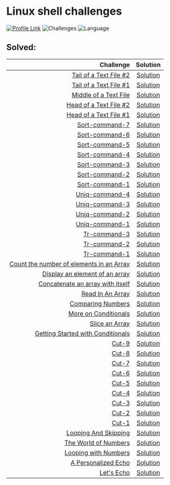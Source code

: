 # Linux shell challenges
[![Profile Link](https://img.shields.io/badge/hackerRank-profile_link-brightgreen.svg)](https://www.hackerrank.com/weozUA)
![Challenges](https://img.shields.io/badge/Challenges-41_solved-orange.svg)
![Language](https://img.shields.io/badge/Language-Bash-7873ae.svg)

Solved:
------

Challenge                           | Solution |  
-----------------------------------:|:--------:|
| [Tail of a Text File #2](https://www.hackerrank.com/challenges/text-processing-tail-2/problem) | [Solution](tail-of-a-text-file-2.sh) |
| [Tail of a Text File #1](https://www.hackerrank.com/challenges/text-processing-tail-1/problem) | [Solution](tail-of-a-text-file-1.sh) |
| [Middle of a Text File](https://www.hackerrank.com/challenges/text-processing-in-linux---the-middle-of-a-text-file/problem) | [Solution](middle-of-a-text-file.sh) |
| [Head of a Text File #2](https://www.hackerrank.com/challenges/text-processing-head-2/problem) | [Solution](head-of-a-text-file-2.sh) |
| [Head of a Text File #1](https://www.hackerrank.com/challenges/text-processing-head-1/problem) | [Solution](head-of-a-text-file-1.sh) |
| [Sort-command-7](https://www.hackerrank.com/challenges/text-processing-sort-7/problem) | [Solution](sort-command-7.sh) |
| [Sort-command-6](https://www.hackerrank.com/challenges/text-processing-sort-6/problem) | [Solution](sort-command-6.sh) |
| [Sort-command-5](https://www.hackerrank.com/challenges/text-processing-sort-5/problem) | [Solution](sort-command-5.sh) |
| [Sort-command-4](https://www.hackerrank.com/challenges/text-processing-sort-4/problem) | [Solution](sort-command-4.sh) |
| [Sort-command-3](https://www.hackerrank.com/challenges/text-processing-sort-3/problem) | [Solution](sort-command-3.sh) |
| [Sort-command-2](https://www.hackerrank.com/challenges/text-processing-sort-2/problem) | [Solution](sort-command-2.sh) |
| [Sort-command-1](https://www.hackerrank.com/challenges/text-processing-sort-1/problem) | [Solution](sort-command-1.sh) |
| [Uniq-command-4](https://www.hackerrank.com/challenges/text-processing-in-linux-the-uniq-command-4/problem) | [Solution](uniq-command-4.sh) |
| [Uniq-command-3](https://www.hackerrank.com/challenges/text-processing-in-linux-the-uniq-command-3/problem) | [Solution](uniq-command-3.sh) |
| [Uniq-command-2](https://www.hackerrank.com/challenges/text-processing-in-linux-the-uniq-command-2/problem) | [Solution](uniq-command-2.sh) |
| [Uniq-command-1](https://www.hackerrank.com/challenges/text-processing-in-linux-the-uniq-command-1/problem) | [Solution](uniq-command-1.sh) |
| [Tr-command-3](https://www.hackerrank.com/challenges/text-processing-tr-3/problem) | [Solution](tr-command-3.sh) |
| [Tr-command-2](https://www.hackerrank.com/challenges/text-processing-tr-2/problem) | [Solution](tr-command-2.sh) |
| [Tr-command-1](https://www.hackerrank.com/challenges/text-processing-tr-1/problem) | [Solution](tr-command-1.sh) |
| [Count the number of elements in an Array](https://www.hackerrank.com/challenges/bash-tutorials-count-the-number-of-elements-in-an-array/problem) | [Solution](count-the-number-of-elements-in-an-array.sh) |
| [Display an element of an array](https://www.hackerrank.com/challenges/bash-tutorials-display-the-third-element-of-an-array/problem) | [Solution](display-an-element-of-an-array.sh) |
| [Concatenate an array with itself](https://www.hackerrank.com/challenges/bash-tutorials-concatenate-an-array-with-itself/problem) | [Solution](concatenate-an-array-with-itself.sh) |
| [Read In An Array](https://www.hackerrank.com/challenges/bash-tutorials-read-in-an-array/problem) | [Solution](read-in-an-array.sh) |
| [Comparing Numbers](https://www.hackerrank.com/challenges/bash-tutorials---comparing-numbers/problem) | [Solution](comparing-numbers.sh) |
| [More on Conditionals](https://www.hackerrank.com/challenges/bash-tutorials---more-on-conditionals/problem) | [Solution](more-on-conditionals.sh) |
| [Slice an Array](https://www.hackerrank.com/challenges/bash-tutorials-slice-an-array/problem) | [Solution](slice-an-array.sh) |
| [Getting Started with Conditionals](https://www.hackerrank.com/challenges/bash-tutorials---getting-started-with-conditionals/problem) | [Solution](getting-started-with-conditionals.sh) |
| [Cut-9](https://www.hackerrank.com/challenges/text-processing-cut-9/problem) | [Solution](cut-9.sh) |
| [Cut-8](https://www.hackerrank.com/challenges/text-processing-cut-8/problem) | [Solution](cut-8.sh) |
| [Cut-7](https://www.hackerrank.com/challenges/text-processing-cut-7/problem) | [Solution](cut-7.sh) |
| [Cut-6](https://www.hackerrank.com/challenges/text-processing-cut-6/problem) | [Solution](cut-6.sh) |
| [Cut-5](https://www.hackerrank.com/challenges/text-processing-cut-5/problem) | [Solution](cut-5.sh) |
| [Cut-4](https://www.hackerrank.com/challenges/text-processing-cut-4/problem) | [Solution](cut-4.sh) |
| [Cut-3](https://www.hackerrank.com/challenges/text-processing-cut-3/problem) | [Solution](cut-3.sh) |
| [Cut-2](https://www.hackerrank.com/challenges/text-processing-cut-2/problem) | [Solution](cut-2.sh) |
| [Cut-1](https://www.hackerrank.com/challenges/text-processing-cut-1/problem) | [Solution](cut-1.sh) |
| [Looping And Skipping](https://www.hackerrank.com/challenges/bash-tutorials---looping-and-skipping/problem) | [Solution](looping-and-skipping.sh) |
| [The World of Numbers](https://www.hackerrank.com/challenges/bash-tutorials---the-world-of-numbers/problem) | [Solution](the-world-of-numbers.sh) |
| [Looping with Numbers](https://www.hackerrank.com/challenges/bash-tutorials---looping-with-numbers/problem) | [Solution](looping-with-numbers.sh) |
| [A Personalized Echo](https://www.hackerrank.com/challenges/bash-tutorials---a-personalized-echo/problem) | [Solution](a-personalized-echo.sh) |
| [Let's Echo](https://www.hackerrank.com/challenges/bash-tutorials-lets-echo/problem) | [Solution](lets-echo.sh) |